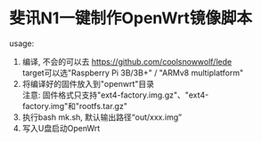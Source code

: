 # 斐讯N1一键制作OpenWrt镜像脚本

usage:
1. 编译, 不会的可以去 https://github.com/coolsnowwolf/lede <br>
   target可以选"Raspberry Pi 3B/3B+" / "ARMv8 multiplatform" <br>
2. 将编译好的固件放入到"openwrt"目录 <br>
   注意: 固件格式只支持"ext4-factory.img.gz"、"ext4-factory.img"和"rootfs.tar.gz"<br>
3. 执行bash mk.sh, 默认输出路径“out/xxx.img”
4. 写入U盘启动OpenWrt
